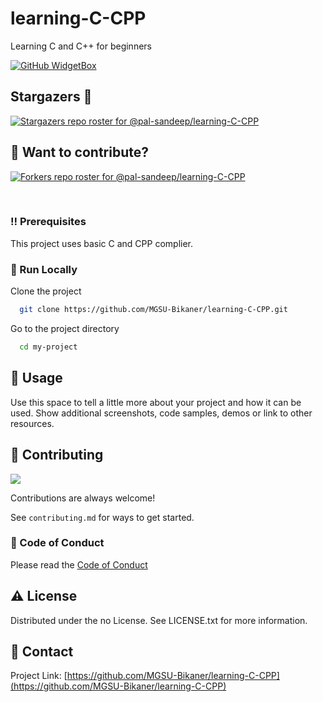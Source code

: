 # learning-C-CPP
Learning C and  C++ for beginners

[![GitHub WidgetBox](https://github-widgetbox.vercel.app/api/profile?username=pal-sandeep&data=followers,repositories,stars,commits)](https://github.com/pal-sandeep)

## Stargazers 💚 

[![Stargazers repo roster for @pal-sandeep/learning-C-CPP](https://reporoster.com/stars/pal-sandeep/learning-C-CPP)](https://github.com/pal-sandeep/learning-C-CPP/stargazers)



## :rocket: Want to contribute?
[![Forkers repo roster for @pal-sandeep/learning-C-CPP](https://reporoster.com/forks/pal-sandeep/learning-C-CPP)](https://github.com/pal-sandeep/learning-C-CPP/network/members)

<!--
Hey, thanks for using Learn-C-CPP.  
If you have any enhancements, then fork this project and create a pull request 
or just open an issue with the label "enhancement".

Don't forget to give this project a star for additional support ;)
Maybe you can mention me or this repo in the acknowledgements too
-->
<br />

<!-- Prerequisites -->
### :bangbang: Prerequisites

This project uses basic C and CPP complier.

 

<!-- Run Locally -->
### :running: Run Locally

Clone the project

```bash
  git clone https://github.com/MGSU-Bikaner/learning-C-CPP.git
```

Go to the project directory

```bash
  cd my-project
```


<!-- Usage -->
## :eyes: Usage

Use this space to tell a little more about your project and how it can be used. Show additional screenshots, code samples, demos or link to other resources.


<!-- Contributing -->
## :wave: Contributing

<a href="https://github.com/MGSU-Bikaner/learning-C-CPP/graphs/contributors">
  <img src="https://contrib.rocks/image?repo=MGSU-Bikaner/learning-C-CPP" />
</a>


Contributions are always welcome!

See `contributing.md` for ways to get started.


<!-- Code of Conduct -->
### :scroll: Code of Conduct

Please read the [Code of Conduct](https://github.com/MGSU-Bikaner/learning-C-CPP/blob/master/CODE_OF_CONDUCT.md)


<!-- License -->
## :warning: License

Distributed under the no License. See LICENSE.txt for more information.


<!-- Contact -->
## :handshake: Contact

Project Link: [https://github.com/MGSU-Bikaner/learning-C-CPP](https://github.com/MGSU-Bikaner/learning-C-CPP)


<!-- Acknowledgments 
## :gem: Acknowledgements

Use this section to mention useful resources and libraries that you have used in your projects.

 - [Shields.io](https://shields.io/)
 - [Awesome README](https://github.com/matiassingers/awesome-readme)
 - [Emoji Cheat Sheet](https://github.com/ikatyang/emoji-cheat-sheet/blob/master/README.md#travel--places)
 - [Readme Template](https://github.com/othneildrew/Best-README-Template)

-->
